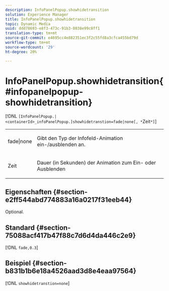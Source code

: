 ```yaml
---
description: InfoPanelPopup.showhidetransition
solution: Experience Manager
title: InfoPanelPopup.showhidetransition
topic: Dynamic Media
uuid: ddd78693-e8f3-473c-91b3-8038e99c8ff1
translation-type: tm+mt
source-git-commit: e4695cc4e882351ec3f2c55fd8a3cfca455bd79d
workflow-type: tm+mt
source-wordcount: '29'
ht-degree: 20%

---
```



# InfoPanelPopup.showhidetransition{#infopanelpopup-showhidetransition}

[!DNL `[InfoPanelPopup.|<containerId>_infoPanelPopup.]showhidetranstion=fade|none[, *`Zeit`*]`]

<table id="table_863763B730A949AA8C0E11E6F8461E3A"> 
 <tbody> 
  <tr> 
   <td colname="col1"> <p><span class="codeph"> fade|none</span> </p> </td> 
   <td colname="col2"> <p> Gibt den Typ der Infofeld-Animation ein-/ausblenden an. </p> </td> 
  </tr> 
  <tr> 
   <td> <p> <span class="codeph"><span class="varname"> Zeit</span></span> </p> </td> 
   <td> <p> Dauer (in Sekunden) der Animation zum Ein- oder Ausblenden </p> </td> 
  </tr> 
 </tbody> 
</table>

## Eigenschaften {#section-e2ff544abd774883a16a0217f31eeb44}

Optional.

## Standard {#section-75088acf417b47f88c7d6d4da446c2e9}

[!DNL `fade,0.3`]

## Beispiel {#section-b831b1b6e18a4526aad3d8e4eaa97564}

[!DNL `showhidetranstion=none`]
